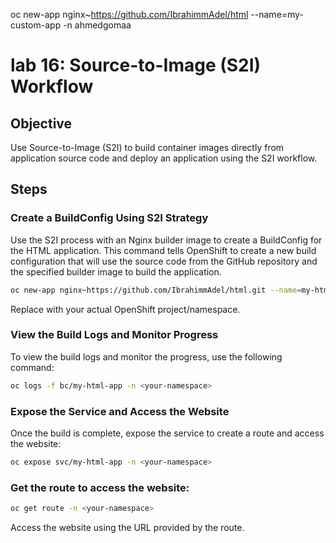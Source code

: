 oc new-app nginx~https://github.com/IbrahimmAdel/html --name=my-custom-app -n ahmedgomaa









# lab 16: Source-to-Image (S2I) Workflow
## Objective
Use Source-to-Image (S2I) to build container images directly from application source code and deploy an application using the S2I workflow.

## Steps

### Create a BuildConfig Using S2I Strategy

Use the S2I process with an Nginx builder image to create a BuildConfig for the HTML application. This command tells OpenShift to create a new build configuration that will use the source code from the GitHub repository and the specified builder image to build the application.

```bash
oc new-app nginx~https://github.com/IbrahimmAdel/html.git --name=my-html-app -n <your-namespace>
```
Replace <your-namespace> with your actual OpenShift project/namespace.

### View the Build Logs and Monitor Progress

To view the build logs and monitor the progress, use the following command:

```bash
oc logs -f bc/my-html-app -n <your-namespace>
```
### Expose the Service and Access the Website

Once the build is complete, expose the service to create a route and access the website:

```bash
oc expose svc/my-html-app -n <your-namespace>
```
### Get the route to access the website:

```bash
oc get route -n <your-namespace>
```
Access the website using the URL provided by the route.